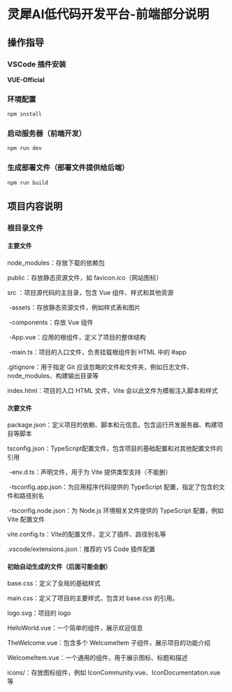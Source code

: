 # 灵犀AI低代码开发平台-前端部分说明

## 操作指导

### VSCode 插件安装

**VUE-Official**

### 环境配置

```sh
npm install
```

### 启动服务器（前端开发）

```sh
npm run dev
```

### 生成部署文件（部署文件提供给后端）

```sh
npm run build
```

## 项目内容说明

### 根目录文件

#### 主要文件

node_modules：存放下载的依赖包

public：存放静态资源文件，如 favicon.ico（网站图标）

src ：项目源代码的主目录，包含 Vue 组件、样式和其他资源

​	-assets：存放静态资源文件，例如样式表和图片

​	-components：存放 Vue 组件

​	-App.vue：应用的根组件，定义了项目的整体结构

​	-main.ts：项目的入口文件，负责挂载根组件到 HTML 中的 #app

.gitignore：用于指定 Git 应该忽略的文件和文件夹，例如日志文件、node_modules、构建输出目录等

index.html：项目的入口 HTML 文件，Vite 会以此文件为模板注入脚本和样式



#### 次要文件

package.json：定义项目的依赖、脚本和元信息。包含运行开发服务器、构建项目等脚本

tsconfig.json：TypeScript配置文件，包含项目的基础配置和对其他配置文件的引用

​	-env.d.ts：声明文件，用于为 Vite 提供类型支持（不能删）

​	-tsconfig.app.json：为应用程序代码提供的 TypeScript 配置，指定了包含的文件和路径别名

​	-tsconfig.node.json：为 Node.js 环境相关文件提供的 TypeScript 配置，例如 Vite 配置文件

vite.config.ts：Vite的配置文件，定义了插件、路径别名等

.vscode/extensions.json：推荐的 VS Code 插件配置



#### 初始自动生成的文件（后面可能会删）

base.css：定义了全局的基础样式

main.css：定义了项目的主要样式，包含对 base.css 的引用。

logo.svg：项目的 logo

HelloWorld.vue：一个简单的组件，展示欢迎信息

TheWelcome.vue：包含多个 WelcomeItem 子组件，展示项目的功能介绍

WelcomeItem.vue：一个通用的组件，用于展示图标、标题和描述

icons/：存放图标组件，例如 IconCommunity.vue、IconDocumentation.vue 等
